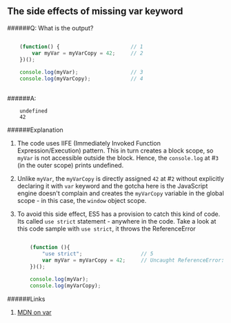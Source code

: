 ## The side effects of missing var keyword

######Q: What is the output?

```js

	(function() {						// 1
   		var myVar = myVarCopy = 42;		// 2
	})();
	
	console.log(myVar);					// 3
	console.log(myVarCopy);				// 4
	
```

######A:

```
	undefined
	42
```

######Explanation

1. The code uses IIFE (Immediately Invoked Function Expression/Execution) pattern. This in turn creates a block scope, so `myVar` is not accessible outside the block. Hence, the `console.log` at #`3` (in the outer scope) prints undefined. 
2. Unlike `myVar`, the `myVarCopy` is directly assigned `42` at #`2` without explicitly declaring it with `var` keyword and the gotcha here is the JavaScript engine doesn't complain and creates the `myVarCopy` variable in the global scope - in this case, the `window` object scope.
3. To avoid this side effect, ES5 has a provision to catch this kind of code. Its called `use strict` statement - anywhere in the code. Take a look at this code sample with `use strict`, it throws the ReferenceError

	```js

		(function (){
			"use strict";					// 5
			var myVar = myVarCopy = 42; 	// Uncaught ReferenceError: myVarCopy is not defined(…)
		})();
		
		console.log(myVar);					
		console.log(myVarCopy);				
	```


######Links
1. [MDN on var](https://developer.mozilla.org/en/docs/Web/JavaScript/Reference/Statements/var)


